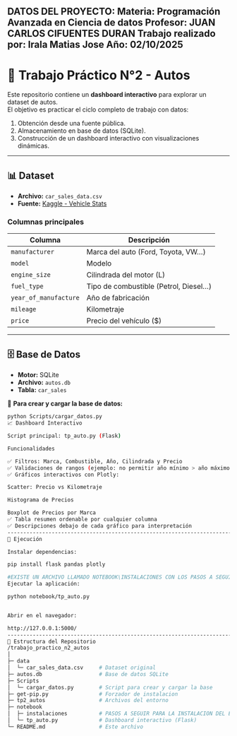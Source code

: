 
DATOS DEL PROYECTO:
Materia: Programación Avanzada en Ciencia de datos
Profesor: JUAN CARLOS CIFUENTES DURAN
Trabajo realizado por: Irala Matias Jose
Año: 02/10/2025
---------------------------------------------------------------------------------------------------
# 🚗 Trabajo Práctico N°2 - Autos  

Este repositorio contiene un **dashboard interactivo** para explorar un dataset de autos.  
El objetivo es practicar el ciclo completo de trabajo con datos:  
1. Obtención desde una fuente pública.  
2. Almacenamiento en base de datos (SQLite).  
3. Construcción de un dashboard interactivo con visualizaciones dinámicas.  
---------------------------------------------------------------------------------------------------

## 📊 Dataset  

- **Archivo:** `car_sales_data.csv`  
- **Fuente:** [Kaggle - Vehicle Stats](https://www.kaggle.com/datasets/rukenmissonnier/vehiclestats)  

### Columnas principales
| Columna                | Descripción                          |
|-------------------------|--------------------------------------|
| `manufacturer`         | Marca del auto (Ford, Toyota, VW…)   |
| `model`                | Modelo                               |
| `engine_size`          | Cilindrada del motor (L)             |
| `fuel_type`            | Tipo de combustible (Petrol, Diesel…)|
| `year_of_manufacture`  | Año de fabricación                   |
| `mileage`              | Kilometraje                          |
| `price`                | Precio del vehículo ($)              |

---

## 🗄️ Base de Datos  

- **Motor:** SQLite  
- **Archivo:** `autos.db`  
- **Tabla:** `car_sales`  

📌 **Para crear y cargar la base de datos:**  

```bash
python Scripts/cargar_datos.py
📈 Dashboard Interactivo

Script principal: tp_auto.py (Flask)

Funcionalidades

✅ Filtros: Marca, Combustible, Año, Cilindrada y Precio
✅ Validaciones de rangos (ejemplo: no permitir año mínimo > año máximo)
✅ Gráficos interactivos con Plotly:

Scatter: Precio vs Kilometraje

Histograma de Precios

Boxplot de Precios por Marca
✅ Tabla resumen ordenable por cualquier columna
✅ Descripciones debajo de cada gráfico para interpretación
---------------------------------------------------------------------------------------------------
🚀 Ejecución

Instalar dependencias:

pip install flask pandas plotly

#EXISTE UN ARCHIVO LLAMADO NOTEBOOK\INSTALACIONES CON LOS PASOS A SEGUIR PERO LOS PASOS LOGICOS SON ESTOS. SI NO GENERA NINGUN PROBLEMA
Ejecutar la aplicación:

python notebook/tp_auto.py


Abrir en el navegador:

http://127.0.0.1:5000/
---------------------------------------------------------------------------------------------------
📂 Estructura del Repositorio
/trabajo_practico_n2_autos
│
├─ data
│  └─ car_sales_data.csv     # Dataset original
├─ autos.db                  # Base de datos SQLite
├─ Scripts
│  └─ cargar_datos.py        # Script para crear y cargar la base
├─ get-pip.py                # Forzador de instalacion
├─ tp2_autos                 # Archivos del entorno
├─ notebook
│  ├─ instalaciones          # PASOS A SEGUIR PARA LA INSTALACION DEL ENTORNO Y DEPENDENCIAS
│  └─ tp_auto.py             # Dashboard interactivo (Flask)
└─ README.md                 # Este archivo


